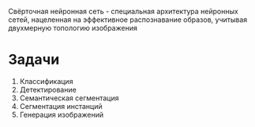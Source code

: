 Свёрточная нейронная сеть - специальная архитектура нейронных сетей, нацеленная на эффективное распознавание образов, учитывая двухмерную топологию изображения
# Задачи
1. Классификация
2. Детектирование
3. Семантическая сегментация
4. Сегментация инстанций
5. Генерация изображений